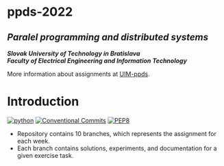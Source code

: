 # ppds-2022

## _Paralel programming and distributed systems_

**_Slovak University of Technology in Bratislava_**\
**_Faculty of Electrical Engineering and Information Technology_**

More information about assignments at [UIM-ppds](https://uim.fei.stuba.sk/predmet/i-ppds).

# Introduction

[![python](https://img.shields.io/badge/python%20-3.8.10-green.svg)](https://www.python.org/)
[![Conventional Commits](https://img.shields.io/badge/Conventional%20Commits-1.0.0-green.svg)](https://conventionalcommits.org)
[![PEP8](https://img.shields.io/badge/PEP%208-green.svg)](https://www.python.org/dev/peps/pep-0008/#introduction)

- Repository contains 10 branches, which represents the assignment for each week.
- Each branch contains solutions, experiments, and documentation for a given exercise task.
